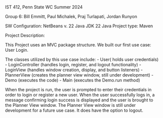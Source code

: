 IST 412, Penn State WC Summer 2024

Group 6: Bill Emmitt, Paul Michalek, Praj Turlapati, Jordan Runyon

SW Configuration:
    NetBeans v. 22
    Java JDK 22
    Java Project type: Maven

Project Description:

This Project uses an MVC package structure. 
We built our first use case: User Login.

The classes utilized by this use case include:
    - User( holds user credentials)
    - LoginController (handles login, register, and logout functionality)
    - LoginView (handles window creation, display, and button listeners)
    - PlannerView (creates the planner view window, still under development)
    - Demo (executes the code)
    - Main (executes the Demo.run method)

When the project is run, the user is prompted to enter their credentials in 
order to login or register a new user. When the user successfully logs in, 
a message confirming login success is displayed and the user is brought to the
Planner View window. The Planner View window is still under development for a 
future use case. It does have the option to logout. 